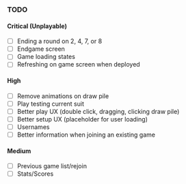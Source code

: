 ### TODO

#### Critical (Unplayable)

-   [ ] Ending a round on 2, 4, 7, or 8
-   [ ] Endgame screen
-   [ ] Game loading states
-   [ ] Refreshing on game screen when deployed

#### High

-   [ ] Remove animations on draw pile
-   [ ] Play testing current suit
-   [ ] Better play UX (double click, dragging, clicking draw pile)
-   [ ] Better setup UX (placeholder for user loading)
-   [ ] Usernames
-   [ ] Better information when joining an existing game

#### Medium

-   [ ] Previous game list/rejoin
-   [ ] Stats/Scores
